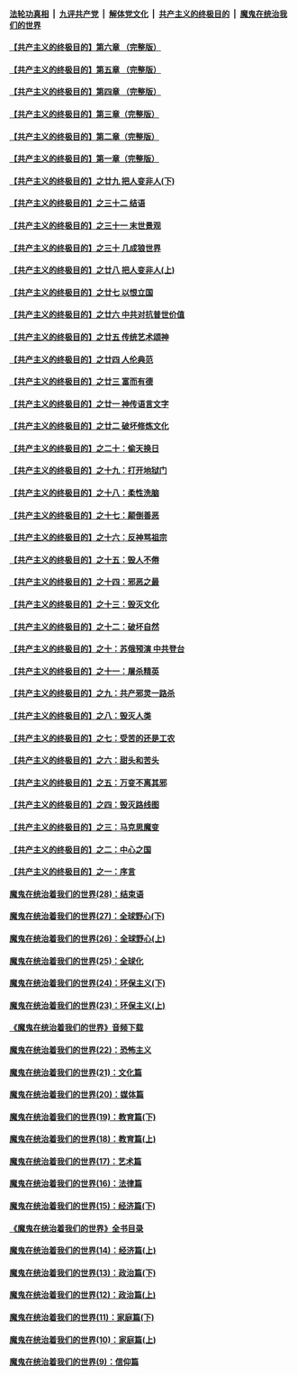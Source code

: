 ####  [法轮功真相](../../../../basic/blob/master/README.md?t=04050601) &nbsp;|&nbsp; [九评共产党](../../../../9ping.md/blob/master/README.md?t=04050601) &nbsp;|&nbsp; [解体党文化](../../../../jtdwh.md/blob/master/README.md?t=04050601)  &nbsp;|&nbsp; [共产主义的终极目的](../../../../gczydzjmd.md/blob/master/README.md?t=04050601) &nbsp;|&nbsp; [魔鬼在统治我们的世界](../../../../mgztzwmdsj.md/blob/master/README.md?t=04050601) 

#### [【共产主义的终极目的】第六章 （完整版）](../pages/nsc422/n11428913.md?t=04050601) 

#### [【共产主义的终极目的】第五章 （完整版）](../pages/nsc422/n11428912.md?t=04050601) 

#### [【共产主义的终极目的】第四章 （完整版）](../pages/nsc422/n11428907.md?t=04050601) 

#### [【共产主义的终极目的】第三章（完整版）](../pages/nsc422/n11428848.md?t=04050601) 

#### [【共产主义的终极目的】第二章（完整版）](../pages/nsc422/n11428831.md?t=04050601) 

#### [【共产主义的终极目的】第一章（完整版）](../pages/nsc422/n11417651.md?t=04050601) 

#### [【共产主义的终极目的】之廿九 把人变非人(下)](../pages/nsc422/n11344140.md?t=04050601) 

#### [【共产主义的终极目的】之三十二 结语](../pages/nsc422/n11360535.md?t=04050601) 

#### [【共产主义的终极目的】之三十一 末世景观](../pages/nsc422/n11351129.md?t=04050601) 

#### [【共产主义的终极目的】之三十 几成狼世界](../pages/nsc422/n11348280.md?t=04050601) 

#### [【共产主义的终极目的】之廿八 把人变非人(上)](../pages/nsc422/n11340492.md?t=04050601) 

#### [【共产主义的终极目的】之廿七 以恨立国](../pages/nsc422/n11336944.md?t=04050601) 

#### [【共产主义的终极目的】之廿六 中共对抗普世价值](../pages/nsc422/n11324785.md?t=04050601) 

#### [【共产主义的终极目的】之廿五 传统艺术颂神](../pages/nsc422/n11296396.md?t=04050601) 

#### [【共产主义的终极目的】之廿四 人伦典范](../pages/nsc422/n11296397.md?t=04050601) 

#### [【共产主义的终极目的】之廿三 富而有德](../pages/nsc422/n11283598.md?t=04050601) 

#### [【共产主义的终极目的】之廿一 神传语言文字](../pages/nsc422/n11263265.md?t=04050601) 

#### [【共产主义的终极目的】之廿二 破坏修炼文化](../pages/nsc422/n11245728.md?t=04050601) 

#### [【共产主义的终极目的】之二十：偷天换日](../pages/nsc422/n11238846.md?t=04050601) 

#### [【共产主义的终极目的】之十九：打开地狱门](../pages/nsc422/n11206376.md?t=04050601) 

#### [【共产主义的终极目的】之十八：柔性洗脑](../pages/nsc422/n11199994.md?t=04050601) 

#### [【共产主义的终极目的】之十七：颠倒善恶](../pages/nsc422/n11179782.md?t=04050601) 

#### [【共产主义的终极目的】之十六：反神骂祖宗](../pages/nsc422/n11166798.md?t=04050601) 

#### [【共产主义的终极目的】之十五：毁人不倦](../pages/nsc422/n11166792.md?t=04050601) 

#### [【共产主义的终极目的】之十四：邪恶之最](../pages/nsc422/n11150249.md?t=04050601) 

#### [【共产主义的终极目的】之十三：毁灭文化](../pages/nsc422/n11135227.md?t=04050601) 

#### [【共产主义的终极目的】之十二：破坏自然](../pages/nsc422/n11135214.md?t=04050601) 

#### [【共产主义的终极目的】之十：苏俄预演 中共登台](../pages/nsc422/n11118424.md?t=04050601) 

#### [【共产主义的终极目的】之十一：屠杀精英](../pages/nsc422/n11118442.md?t=04050601) 

#### [【共产主义的终极目的】之九：共产邪灵一路杀](../pages/nsc422/n11114139.md?t=04050601) 

#### [【共产主义的终极目的】之八：毁灭人类](../pages/nsc422/n11108503.md?t=04050601) 

#### [【共产主义的终极目的】之七：受苦的还是工农](../pages/nsc422/n11101809.md?t=04050601) 

#### [【共产主义的终极目的】之六：甜头和苦头](../pages/nsc422/n11096971.md?t=04050601) 

#### [【共产主义的终极目的】之五：万变不离其邪](../pages/nsc422/n11091285.md?t=04050601) 

#### [【共产主义的终极目的】之四：毁灭路线图](../pages/nsc422/n11086284.md?t=04050601) 

#### [【共产主义的终极目的】之三：马克思魔变](../pages/nsc422/n11061941.md?t=04050601) 

#### [【共产主义的终极目的】之二：中心之国](../pages/nsc422/n11047728.md?t=04050601) 

#### [【共产主义的终极目的】之一：序言](../pages/nsc422/n11086077.md?t=04050601) 

#### [魔鬼在统治着我们的世界(28)：结束语](../pages/nsc422/n10936246.md?t=04050601) 

#### [魔鬼在统治着我们的世界(27)：全球野心(下)](../pages/nsc422/n10928319.md?t=04050601) 

#### [魔鬼在统治着我们的世界(26)：全球野心(上)](../pages/nsc422/n10900318.md?t=04050601) 

#### [魔鬼在统治着我们的世界(25)：全球化](../pages/nsc422/n10788205.md?t=04050601) 

#### [魔鬼在统治着我们的世界(24)：环保主义(下)](../pages/nsc422/n10695307.md?t=04050601) 

#### [魔鬼在统治着我们的世界(23)：环保主义(上)](../pages/nsc422/n10688613.md?t=04050601) 

#### [《魔鬼在统治着我们的世界》音频下载](../pages/nsc422/n10635553.md?t=04050601) 

#### [魔鬼在统治着我们的世界(22)：恐怖主义](../pages/nsc422/n10614727.md?t=04050601) 

#### [魔鬼在统治着我们的世界(21)：文化篇](../pages/nsc422/n10597706.md?t=04050601) 

#### [魔鬼在统治着我们的世界(20)：媒体篇](../pages/nsc422/n10586579.md?t=04050601) 

#### [魔鬼在统治着我们的世界(19)：教育篇(下)](../pages/nsc422/n10564808.md?t=04050601) 

#### [魔鬼在统治着我们的世界(18)：教育篇(上)](../pages/nsc422/n10526970.md?t=04050601) 

#### [魔鬼在统治着我们的世界(17)：艺术篇](../pages/nsc422/n10499093.md?t=04050601) 

#### [魔鬼在统治着我们的世界(16)：法律篇](../pages/nsc422/n10485969.md?t=04050601) 

#### [魔鬼在统治着我们的世界(15)：经济篇(下)](../pages/nsc422/n10469975.md?t=04050601) 

#### [《魔鬼在统治着我们的世界》全书目录](../pages/nsc422/n10464261.md?t=04050601) 

#### [魔鬼在统治着我们的世界(14)：经济篇(上)](../pages/nsc422/n10457370.md?t=04050601) 

#### [魔鬼在统治着我们的世界(13)：政治篇(下)](../pages/nsc422/n10448270.md?t=04050601) 

#### [魔鬼在统治着我们的世界(12)：政治篇(上)](../pages/nsc422/n10444576.md?t=04050601) 

#### [魔鬼在统治着我们的世界(11)：家庭篇(下)](../pages/nsc422/n10440961.md?t=04050601) 

#### [魔鬼在统治着我们的世界(10)：家庭篇(上)](../pages/nsc422/n10435448.md?t=04050601) 

#### [魔鬼在统治着我们的世界(9)：信仰篇](../pages/nsc422/n10432159.md?t=04050601) 

